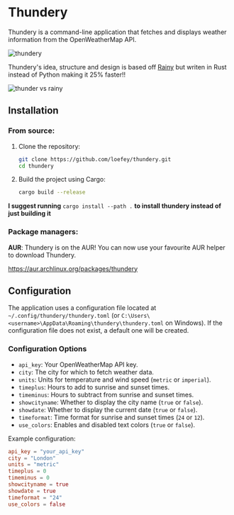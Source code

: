 # Thundery

Thundery is a command-line application that fetches and displays weather information from the OpenWeatherMap API.

![thundery](https://pub-772556e86c514a789d81677bd605749d.r2.dev/thundery.jpg)

Thundery's idea, structure and design is based off [Rainy](https://github.com/liveslol/rainy) but writen in Rust instead of Python making it 25% faster!!

![thunder vs rainy](https://pub-772556e86c514a789d81677bd605749d.r2.dev/thunderyandrainy.jpg)

## Installation

### From source:

1. Clone the repository:

   ```sh
   git clone https://github.com/loefey/thundery.git
   cd thundery
   ```

2. Build the project using Cargo:
   ```sh
   cargo build --release
   ```
**I suggest running** `cargo install --path .` **to install thundery instead of just building it**

### Package managers:

**AUR**:
Thundery is on the AUR! You can now use your favourite AUR helper to download Thundery.

https://aur.archlinux.org/packages/thundery

## Configuration

The application uses a configuration file located at `~/.config/thundery/thundery.toml` (or `C:\Users\<username>\AppData\Roaming\thundery\thundery.toml` on Windows). If the configuration file does not exist, a default one will be created.

### Configuration Options

- `api_key`: Your OpenWeatherMap API key.
- `city`: The city for which to fetch weather data.
- `units`: Units for temperature and wind speed (`metric` or `imperial`).
- `timeplus`: Hours to add to sunrise and sunset times.
- `timeminus`: Hours to subtract from sunrise and sunset times.
- `showcityname`: Whether to display the city name (`true` or `false`).
- `showdate`: Whether to display the current date (`true` or `false`).
- `timeformat`: Time format for sunrise and sunset times (`24` or `12`).
- `use_colors`: Enables and disabled text colors (`true` or `false`).

Example configuration:

```toml
api_key = "your_api_key"
city = "London"
units = "metric"
timeplus = 0
timeminus = 0
showcityname = true
showdate = true
timeformat = "24"
use_colors = false
```
